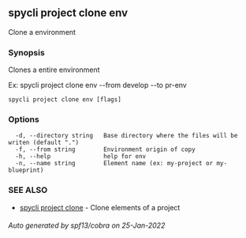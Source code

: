 ## spycli project clone env

Clone a environment

### Synopsis

Clones a entire environment

Ex:
spycli project clone env --from develop --to pr-env

```
spycli project clone env [flags]
```

### Options

```
  -d, --directory string   Base directory where the files will be writen (default ".")
  -f, --from string        Environment origin of copy
  -h, --help               help for env
  -n, --name string        Element name (ex: my-project or my-blueprint)
```

### SEE ALSO

* [spycli project clone](spycli_project_clone.md)	 - Clone elements of a project

###### Auto generated by spf13/cobra on 25-Jan-2022
